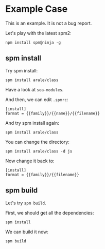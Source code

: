 # Example Case

This is an example. It is not a bug report.

Let's play with the latest spm2:

    npm install spm@ninja -g

## spm install

Try spm install:

    spm install arale/class

Have a look at `sea-modules`.

And then, we can edit `.spmrc`:

```
[install]
format = {{family}}/{{name}}/{{filename}}
```

And try spm install again:

    spm install arale/class

You can change the directory:

    spm install arale/class -d js

Now change it back to:

```
[install]
format = {{family}}/{{filename}}
```

## spm build

Let's try `spm build`.

First, we should get all the dependencies:

    spm install

We can build it now:

    spm build
